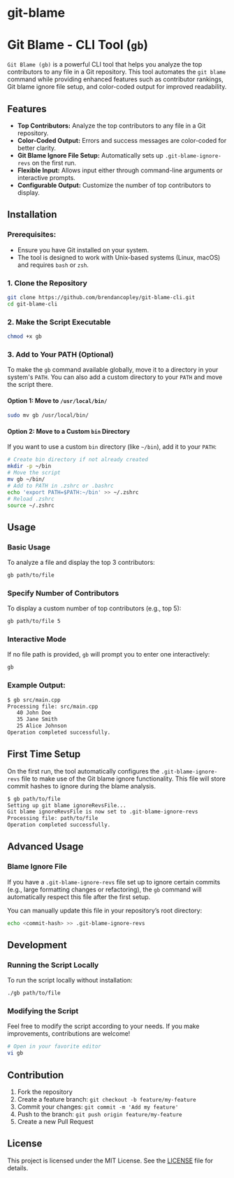# git-blame
# Git Blame - CLI Tool (`gb`)

`Git Blame (gb)` is a powerful CLI tool that helps you analyze the top contributors to any file in a Git repository. This tool automates the `git blame` command while providing enhanced features such as contributor rankings, Git blame ignore file setup, and color-coded output for improved readability.

## Features
- **Top Contributors:** Analyze the top contributors to any file in a Git repository.
- **Color-Coded Output:** Errors and success messages are color-coded for better clarity.
- **Git Blame Ignore File Setup:** Automatically sets up `.git-blame-ignore-revs` on the first run.
- **Flexible Input:** Allows input either through command-line arguments or interactive prompts.
- **Configurable Output:** Customize the number of top contributors to display.
  
## Installation

### Prerequisites:
- Ensure you have Git installed on your system.
- The tool is designed to work with Unix-based systems (Linux, macOS) and requires `bash` or `zsh`.

### 1. Clone the Repository

```bash
git clone https://github.com/brendancopley/git-blame-cli.git
cd git-blame-cli
```

### 2. Make the Script Executable

```bash
chmod +x gb
```

### 3. Add to Your PATH (Optional)

To make the `gb` command available globally, move it to a directory in your system's `PATH`. You can also add a custom directory to your `PATH` and move the script there.

#### Option 1: Move to `/usr/local/bin/`
```bash
sudo mv gb /usr/local/bin/
```

#### Option 2: Move to a Custom `bin` Directory
If you want to use a custom `bin` directory (like `~/bin`), add it to your `PATH`:

```bash
# Create bin directory if not already created
mkdir -p ~/bin
# Move the script
mv gb ~/bin/
# Add to PATH in .zshrc or .bashrc
echo 'export PATH=$PATH:~/bin' >> ~/.zshrc
# Reload .zshrc
source ~/.zshrc
```

## Usage

### Basic Usage
To analyze a file and display the top 3 contributors:

```bash
gb path/to/file
```

### Specify Number of Contributors
To display a custom number of top contributors (e.g., top 5):

```bash
gb path/to/file 5
```

### Interactive Mode
If no file path is provided, `gb` will prompt you to enter one interactively:

```bash
gb
```

### Example Output:
```bash
$ gb src/main.cpp
Processing file: src/main.cpp
   40 John Doe
   35 Jane Smith
   25 Alice Johnson
Operation completed successfully.
```

## First Time Setup
On the first run, the tool automatically configures the `.git-blame-ignore-revs` file to make use of the Git blame ignore functionality. This file will store commit hashes to ignore during the blame analysis.

```bash
$ gb path/to/file
Setting up git blame ignoreRevsFile...
Git blame ignoreRevsFile is now set to .git-blame-ignore-revs
Processing file: path/to/file
Operation completed successfully.
```

## Advanced Usage

### Blame Ignore File
If you have a `.git-blame-ignore-revs` file set up to ignore certain commits (e.g., large formatting changes or refactoring), the `gb` command will automatically respect this file after the first setup.

You can manually update this file in your repository’s root directory:

```bash
echo <commit-hash> >> .git-blame-ignore-revs
```

## Development

### Running the Script Locally

To run the script locally without installation:

```bash
./gb path/to/file
```

### Modifying the Script
Feel free to modify the script according to your needs. If you make improvements, contributions are welcome!

```bash
# Open in your favorite editor
vi gb
```

## Contribution

1. Fork the repository
2. Create a feature branch: `git checkout -b feature/my-feature`
3. Commit your changes: `git commit -m 'Add my feature'`
4. Push to the branch: `git push origin feature/my-feature`
5. Create a new Pull Request

## License

This project is licensed under the MIT License. See the [LICENSE](LICENSE) file for details.
